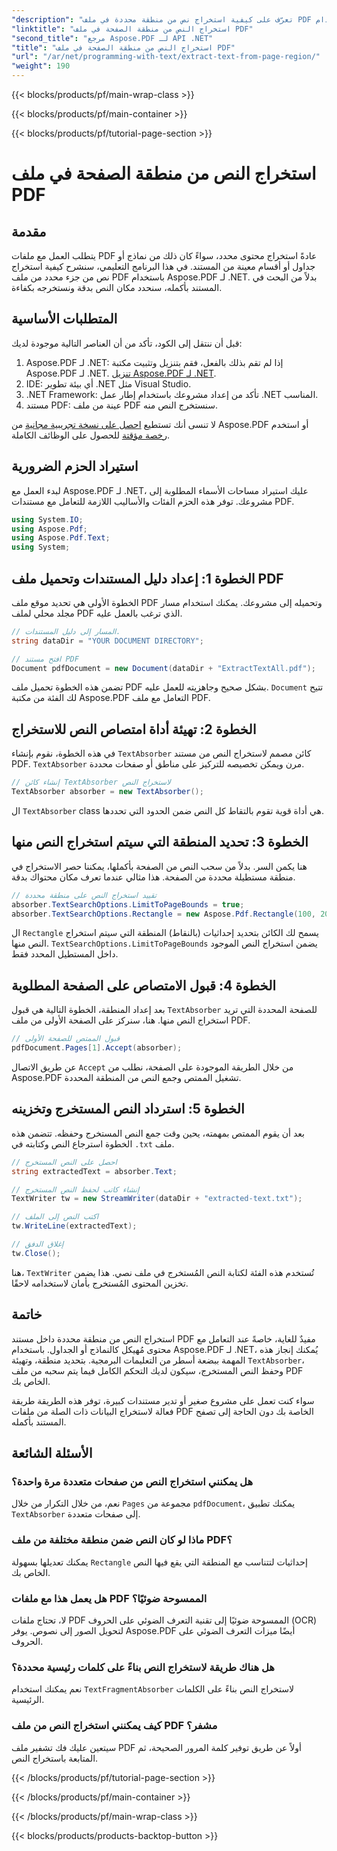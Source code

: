 ```yaml
---
"description": "تعرّف على كيفية استخراج نص من منطقة محددة في ملف PDF باستخدام Aspose.PDF لـ .NET من خلال هذا الدليل المفصل. اجمع واحفظ النصوص من مستنداتك بكفاءة."
"linktitle": "استخراج النص من منطقة الصفحة في ملف PDF"
"second_title": "مرجع Aspose.PDF لـ API .NET"
"title": "استخراج النص من منطقة الصفحة في ملف PDF"
"url": "/ar/net/programming-with-text/extract-text-from-page-region/"
"weight": 190
---
```


{{< blocks/products/pf/main-wrap-class >}}

{{< blocks/products/pf/main-container >}}

{{< blocks/products/pf/tutorial-page-section >}}

# استخراج النص من منطقة الصفحة في ملف PDF

## مقدمة

يتطلب العمل مع ملفات PDF عادةً استخراج محتوى محدد، سواءً كان ذلك من نماذج أو جداول أو أقسام معينة من المستند. في هذا البرنامج التعليمي، سنشرح كيفية استخراج نص من جزء محدد من ملف PDF باستخدام Aspose.PDF لـ .NET. بدلاً من البحث في المستند بأكمله، سنحدد مكان النص بدقة ونستخرجه بكفاءة.

## المتطلبات الأساسية

قبل أن ننتقل إلى الكود، تأكد من أن العناصر التالية موجودة لديك:

1. Aspose.PDF لـ .NET: إذا لم تقم بذلك بالفعل، فقم بتنزيل وتثبيت مكتبة Aspose.PDF لـ .NET. [تنزيل Aspose.PDF لـ .NET](https://releases.aspose.com/pdf/net/).
2. IDE: أي بيئة تطوير .NET مثل Visual Studio.
3. .NET Framework: تأكد من إعداد مشروعك باستخدام إطار عمل .NET المناسب.
4. مستند PDF: عينة من ملف PDF سنستخرج النص منه.

لا تنسى أنك تستطيع [احصل على نسخة تجريبية مجانية](https://releases.aspose.com/) من Aspose.PDF أو استخدم [رخصة مؤقتة](https://purchase.aspose.com/temporary-license/) للحصول على الوظائف الكاملة.

## استيراد الحزم الضرورية

لبدء العمل مع Aspose.PDF لـ .NET، عليك استيراد مساحات الأسماء المطلوبة إلى مشروعك. توفر هذه الحزم الفئات والأساليب اللازمة للتعامل مع مستندات PDF.

```csharp
using System.IO;
using Aspose.Pdf;
using Aspose.Pdf.Text;
using System;
```

## الخطوة 1: إعداد دليل المستندات وتحميل ملف PDF

الخطوة الأولى هي تحديد موقع ملف PDF وتحميله إلى مشروعك. يمكنك استخدام مسار مجلد محلي لملف PDF الذي ترغب بالعمل عليه.

```csharp
// المسار إلى دليل المستندات.
string dataDir = "YOUR DOCUMENT DIRECTORY";

// افتح مستند PDF
Document pdfDocument = new Document(dataDir + "ExtractTextAll.pdf");
```

تضمن هذه الخطوة تحميل ملف PDF بشكل صحيح وجاهزيته للعمل عليه. `Document` تتيح لك الفئة من مكتبة Aspose.PDF التعامل مع ملف PDF.

## الخطوة 2: تهيئة أداة امتصاص النص للاستخراج

في هذه الخطوة، نقوم بإنشاء `TextAbsorber` كائن مصمم لاستخراج النص من مستند PDF. `TextAbsorber` مرن ويمكن تخصيصه للتركيز على مناطق أو صفحات محددة.

```csharp
// إنشاء كائن TextAbsorber لاستخراج النص
TextAbsorber absorber = new TextAbsorber();
```

ال `TextAbsorber` class هي أداة قوية تقوم بالتقاط كل النص ضمن الحدود التي تحددها.

## الخطوة 3: تحديد المنطقة التي سيتم استخراج النص منها

هنا يكمن السر. بدلاً من سحب النص من الصفحة بأكملها، يمكننا حصر الاستخراج في منطقة مستطيلة محددة من الصفحة. هذا مثالي عندما تعرف مكان محتواك بدقة.

```csharp
// تقييد استخراج النص على منطقة محددة
absorber.TextSearchOptions.LimitToPageBounds = true;
absorber.TextSearchOptions.Rectangle = new Aspose.Pdf.Rectangle(100, 200, 250, 350);
```

ال `Rectangle` يسمح لك الكائن بتحديد إحداثيات (بالنقاط) المنطقة التي سيتم استخراج النص منها. `TextSearchOptions.LimitToPageBounds` يضمن استخراج النص الموجود داخل المستطيل المحدد فقط.

## الخطوة 4: قبول الامتصاص على الصفحة المطلوبة

بعد إعداد المنطقة، الخطوة التالية هي قبول `TextAbsorber` للصفحة المحددة التي تريد استخراج النص منها. هنا، سنركز على الصفحة الأولى من ملف PDF.

```csharp
// قبول الممتص للصفحة الأولى
pdfDocument.Pages[1].Accept(absorber);
```

عن طريق الاتصال `Accept` من خلال الطريقة الموجودة على الصفحة، نطلب من Aspose.PDF تشغيل الممتص وجمع النص من المنطقة المحددة.

## الخطوة 5: استرداد النص المستخرج وتخزينه

بعد أن يقوم الممتص بمهمته، يحين وقت جمع النص المستخرج وحفظه. تتضمن هذه الخطوة استرجاع النص وكتابته في `.txt` ملف.

```csharp
// احصل على النص المستخرج
string extractedText = absorber.Text;

// إنشاء كاتب لحفظ النص المستخرج
TextWriter tw = new StreamWriter(dataDir + "extracted-text.txt");

// اكتب النص إلى الملف
tw.WriteLine(extractedText);

// إغلاق الدفق
tw.Close();
```

هنا، `TextWriter` تُستخدم هذه الفئة لكتابة النص المُستخرج في ملف نصي. هذا يضمن تخزين المحتوى المُستخرج بأمان لاستخدامه لاحقًا.

## خاتمة

استخراج النص من منطقة محددة داخل مستند PDF مفيدٌ للغاية، خاصةً عند التعامل مع محتوى مُهيكل كالنماذج أو الجداول. باستخدام Aspose.PDF لـ .NET، يُمكنك إنجاز هذه المهمة ببضعة أسطر من التعليمات البرمجية. بتحديد منطقة، وتهيئة `TextAbsorber`، وحفظ النص المستخرج، سيكون لديك التحكم الكامل فيما يتم سحبه من ملف PDF الخاص بك.

سواء كنت تعمل على مشروع صغير أو تدير مستندات كبيرة، توفر هذه الطريقة طريقة فعالة لاستخراج البيانات ذات الصلة من ملفات PDF الخاصة بك دون الحاجة إلى تصفح المستند بأكمله.

## الأسئلة الشائعة

### هل يمكنني استخراج النص من صفحات متعددة مرة واحدة؟
نعم، من خلال التكرار من خلال `Pages` مجموعة من `pdfDocument`، يمكنك تطبيق `TextAbsorber` إلى صفحات متعددة.

### ماذا لو كان النص ضمن منطقة مختلفة من ملف PDF؟
يمكنك تعديلها بسهولة `Rectangle` إحداثيات لتتناسب مع المنطقة التي يقع فيها النص الخاص بك.

### هل يعمل هذا مع ملفات PDF الممسوحة ضوئيًا؟
لا، تحتاج ملفات PDF الممسوحة ضوئيًا إلى تقنية التعرف الضوئي على الحروف (OCR) لتحويل الصور إلى نصوص. يوفر Aspose.PDF أيضًا ميزات التعرف الضوئي على الحروف.

### هل هناك طريقة لاستخراج النص بناءً على كلمات رئيسية محددة؟
نعم يمكنك استخدام `TextFragmentAbsorber` لاستخراج النص بناءً على الكلمات الرئيسية.

### كيف يمكنني استخراج النص من ملف PDF مشفر؟
سيتعين عليك فك تشفير ملف PDF أولاً عن طريق توفير كلمة المرور الصحيحة، ثم المتابعة باستخراج النص.

{{< /blocks/products/pf/tutorial-page-section >}}

{{< /blocks/products/pf/main-container >}}

{{< /blocks/products/pf/main-wrap-class >}}

{{< blocks/products/products-backtop-button >}}